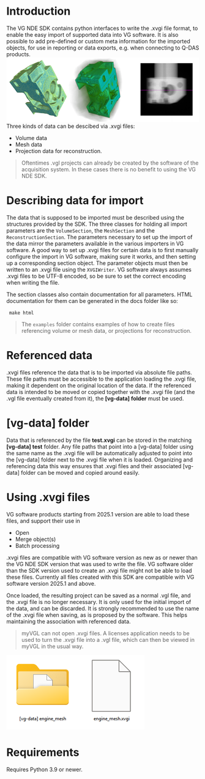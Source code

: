# Introduction
The VG NDE SDK contains python interfaces to write the .xvgi file format, to enable the easy import of supported
data into VG software. It is also possible to add pre-defined or custom meta information for the imported objects,
for use in reporting or data exports, e.g. when connecting to Q-DAS products.
![Image](docs/images/data_types.png)
Three kinds of data can be descibed via .xvgi files:
 * Volume data
 * Mesh data
 * Projection data for reconstruction.

> Oftentimes .vgl projects can already be created by the software of the acquisition system. In these cases there
> is no benefit to using the VG NDE SDK. 

# Describing data for import

The data that is supposed to be imported must be described using the structures provided by the SDK. The three 
classes for holding all import parameters are the `VolumeSection`, the `MeshSection` and the `ReconstructionSection`.
The parameters necessary to set up the import of the data mirror the parameters available in the various importers
in VG software. A good way to set up .xvgi files for certain data is to first manually configure the import in VG
software, making sure it works, and then setting up a corresponding section object.
The parameter objects must then be written to an .xvgi file using the `XVGIWriter`. VG software always assumes .xvgi
files to be UTF-8 encoded, so be sure to set the correct encoding when writing the file.

The section classes also contain documentation for all parameters. HTML documentation for them can be generated in
the docs folder like so:
 ```shell
  make html
 ```

> The `examples` folder contains examples of how to create files referencing volume or mesh data, or projections for 
> reconstruction.

 
# Referenced data

.xvgi files reference the data that is to be imported via absolute file paths. These file paths must be accessible to
the application loading the .xvgi file, making it dependent on the original location of the data. If the
referenced data is intended to be moved or copied together with the .xvgi file (and the .vgl file eventually created 
from it), the **[vg-data] folder** must be used.

# [vg-data] folder

Data that is referenced by the file **test.xvgi** can be stored in the matching **[vg-data] test** folder. Any file paths
that point into a [vg-data] folder using the same name as the .xvgi file will be automatically adjusted to point into
the [vg-data] folder next to the .xvgi file when it is loaded. Organizing and referencing data this way ensures that
.xvgi files and their associated [vg-data] folder can be moved and copied around easily.

# Using .xvgi files
VG software products starting from 2025.1 version are able to load these files, and support their use in
 * Open
 * Merge object(s)
 * Batch processing

.xvgi files are compatible with VG software version as new as or newer than the VG NDE SDK version that was used
to write the file. VG software older than the SDK version used to create an .xvgi file might not be able to load these
files. Currently all files created with this SDK are compatible with VG software version 2025.1 and above. 

Once loaded, the resulting project can be saved as a normal .vgl file, and the .xvgi file is no longer necessary.
It is only used for the initial import of the data, and can be discarded. It is strongly recommended to use the name
of the .xvgi file when saving, as is proposed by the software. This helps maintaining the association with referenced
data.

> myVGL can not open .xvgi files. A licenses application needs to be used to turn the .xvgi file into a .vgl file, which
> can then be viewed in myVGL in the usual way.


![Image](docs/images/folder_and_file.png)

# Requirements

Requires Python 3.9 or newer.

